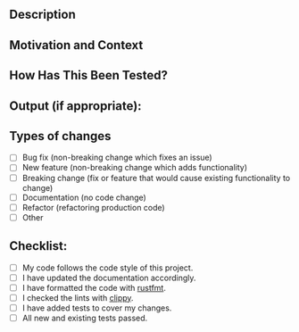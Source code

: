 ## Description
<!--- Describe your changes in detail -->

## Motivation and Context
<!--- Why is this change required? What problem does it solve? -->
<!--- If it fixes an open issue, please link to the issue here. -->

## How Has This Been Tested?
<!--- Please describe in detail how you tested your changes. -->
<!--- Include details of your testing environment, and the tests you ran to -->
<!--- see how your change affects other areas of the code, etc. -->

## Output (if appropriate):
<!--- What is the expected output of the project after these changes? -->
<!--- You might use logs, screenshots or files depending on the behaviour. --->

## Types of changes
<!--- What types of changes does your code introduce? Put an `x` in all the boxes that apply: -->
- [ ] Bug fix (non-breaking change which fixes an issue)
- [ ] New feature (non-breaking change which adds functionality)
- [ ] Breaking change (fix or feature that would cause existing functionality to change)
- [ ] Documentation (no code change)
- [ ] Refactor (refactoring production code)
- [ ] Other <!--- (provide information) -->

## Checklist:
<!--- Go over all the following points, and put an `x` in all the boxes that apply. -->
- [ ] My code follows the code style of this project.
- [ ] I have updated the documentation accordingly.
- [ ] I have formatted the code with [rustfmt](https://github.com/rust-lang/rustfmt).
- [ ] I checked the lints with [clippy](https://github.com/rust-lang/rust-clippy).
- [ ] I have added tests to cover my changes.
- [ ] All new and existing tests passed.
